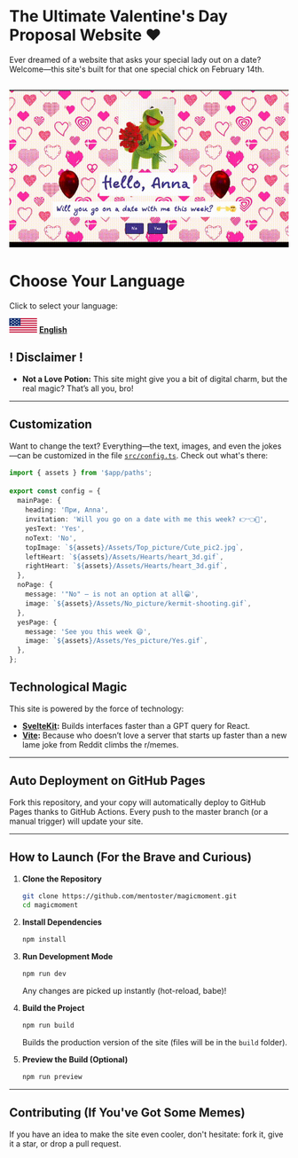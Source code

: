 # The Ultimate Valentine's Day Proposal Website ❤️

Ever dreamed of a website that asks your special lady out on a date? Welcome—this site's built for that one special chick on February 14th.

## [<img src="assets/enshowcase.gif" alt="showcase"  />](https://mentoster.github.io/magicmoment/)

# Choose Your Language

Click to select your language:

[<img src="assets/eaglesss.png" alt="English" width="50" />](README.md)
**[English](README.md)**

## ! Disclaimer !

- **Not a Love Potion:**
  This site might give you a bit of digital charm, but the real magic? That’s all you, bro!

---

## Customization

Want to change the text? Everything—the text, images, and even the jokes—can be customized in the file [`src/config.ts`](src/config.ts). Check out what's there:

```ts
import { assets } from '$app/paths';

export const config = {
  mainPage: {
    heading: 'При, Anna',
    invitation: 'Will you go on a date with me this week? 👉👈🥺',
    yesText: 'Yes',
    noText: 'No',
    topImage: `${assets}/Assets/Top_picture/Cute_pic2.jpg`,
    leftHeart: `${assets}/Assets/Hearts/heart_3d.gif`,
    rightHeart: `${assets}/Assets/Hearts/heart_3d.gif`,
  },
  noPage: {
    message: '"No" – is not an option at all😁',
    image: `${assets}/Assets/No_picture/kermit-shooting.gif`,
  },
  yesPage: {
    message: 'See you this week 😄',
    image: `${assets}/Assets/Yes_picture/Yes.gif`,
  },
};
```

## Technological Magic

This site is powered by the force of technology:

- **[SvelteKit](https://kit.svelte.dev):** Builds interfaces faster than a GPT query for React.
- **[Vite](https://vitejs.dev):** Because who doesn’t love a server that starts up faster than a new lame joke from Reddit climbs the r/memes.

---

## Auto Deployment on GitHub Pages

Fork this repository, and your copy will automatically deploy to GitHub Pages thanks to GitHub Actions. Every push to the master branch (or a manual trigger) will update your site.

---

## How to Launch (For the Brave and Curious)

1. **Clone the Repository**

   ```bash
   git clone https://github.com/mentoster/magicmoment.git
   cd magicmoment
   ```

2. **Install Dependencies**

   ```bash
   npm install
   ```

3. **Run Development Mode**

   ```bash
   npm run dev
   ```

   Any changes are picked up instantly (hot-reload, babe)!

4. **Build the Project**

   ```bash
   npm run build
   ```

   Builds the production version of the site (files will be in the `build` folder).

5. **Preview the Build (Optional)**
   ```bash
   npm run preview
   ```

---

## Contributing (If You've Got Some Memes)

If you have an idea to make the site even cooler, don't hesitate: fork it, give it a star, or drop a pull request.
